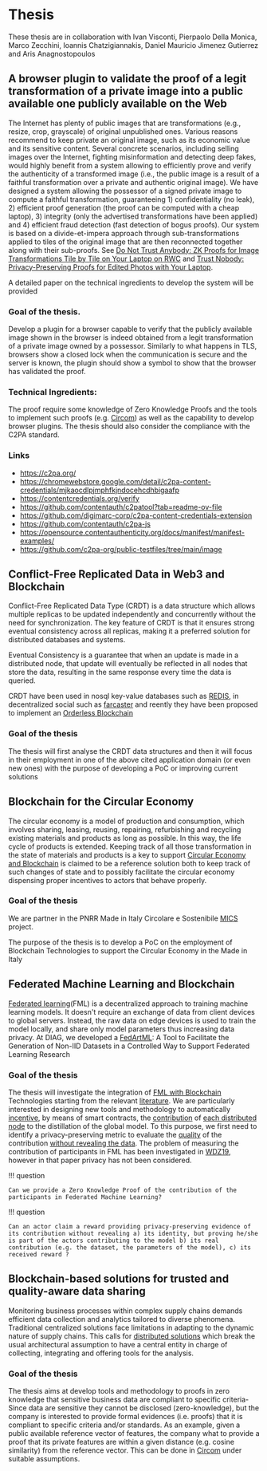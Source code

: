 
# Thesis

These thesis are in collaboration with Ivan Visconti, Pierpaolo Della Monica, Marco Zecchini, Ioannis Chatzigiannakis, Daniel Mauricio Jimenez Gutierrez and Aris Anagnostopoulos

## A browser plugin to validate the proof of a legit transformation of a private image into a public available one publicly available on the Web

The Internet has plenty of public images that are transformations (e.g., resize, crop, grayscale) of original unpublished ones. Various reasons recommend to keep private an original image, such as its economic value and its sensitive content. Several concrete scenarios, including selling images over the Internet, fighting misinformation and detecting deep fakes, would highly benefit from a system allowing to efficiently prove and verify the authenticity of a transformed image (i.e., the public image is a result of a faithful transformation over a private and authentic original image). We have designed a system allowing the possessor of a signed private image to compute a faithful transformation, guaranteeing 1) confidentiality (no leak), 2) efficient proof generation (the proof can be computed with a cheap laptop), 3) integrity (only the advertised transformations have been applied) and 4) efficient fraud detection (fast detection of bogus proofs). Our system is based on a divide-et-impera approach through sub-transformations applied to tiles of the original image that are then reconnected together along with their sub-proofs. See [Do Not Trust Anybody: ZK Proofs for Image Transformations Tile by Tile on Your Laptop on RWC](https://rwc.iacr.org/2024/program.php) and [Trust Nobody: Privacy-Preserving Proofs for Edited Photos with Your Laptop](https://eprint.iacr.org/2024/1074).

A detailed paper on the technical ingredients to develop the system will be provided 

### Goal of the thesis.

Develop a plugin for a browser capable to verify that the publicly available image shown in the browser is indeed obtained from a legit transformation of a private image owned by a possessor. Similarly to what happens in TLS, browsers show a closed lock when the communication is secure and the server is known, the plugin should show a symbol to show that the browser has validated the proof. 

### Technical Ingredients:

The proof require some knowledge of Zero Knowledge Proofs and the tools to implement such proofs (e.g. [Circom](https://docs.circom.io/)) as well as the capability to develop browser plugins. The thesis should also consider the compliance with the C2PA standard.

### Links

* https://c2pa.org/
* https://chromewebstore.google.com/detail/c2pa-content-credentials/mjkaocdlpjmphfkjndocehcdhbigaafp
* https://contentcredentials.org/verify
* https://github.com/contentauth/c2patool?tab=readme-ov-file
* https://github.com/digimarc-corp/c2pa-content-credentials-extension
* https://github.com/contentauth/c2pa-js
* https://opensource.contentauthenticity.org/docs/manifest/manifest-examples/
* https://github.com/c2pa-org/public-testfiles/tree/main/image

## Conflict-Free Replicated Data in Web3 and Blockchain

Conflict-Free Replicated Data Type (CRDT) is a data structure which allows multiple replicas to be updated independently and concurrently without the need for synchronization. The key feature of CRDT is that it ensures strong eventual consistency across all replicas, making it a preferred solution for distributed databases and systems.

Eventual Consistency is a guarantee that when an update is made in a distributed node, that update will eventually be reflected in all nodes that store the data, resulting in the same response every time the data is queried.

CRDT have been used in nosql key-value databases such as [REDIS](https://redis.io/blog/diving-into-crdts/), in decentralized social such as [farcaster](https://github.com/farcasterxyz/protocol/blob/main/docs/SPECIFICATION.md) and reently they have been proposed to implement an [Orderless Blockchain](https://arxiv.org/pdf/2210.01477)

### Goal of the thesis

The thesis will first analyse the CRDT data structures and then it will focus in their employment in one of the above cited application domain (or even new ones) with
the purpose of developing a PoC or improving current solutions

## Blockchain for the Circular Economy

The circular economy is a model of production and consumption, which involves sharing, leasing, reusing, repairing, refurbishing and recycling existing materials and products as long as possible. In this way, the life cycle of products is extended. Keeping track of all those transformation in the state of materials and products is a key to support [Circular Economy and Blockchain](https://www.sciencedirect.com/science/article/pii/S2667378922000633) is claimed to be a reference solution both to keep track of such changes of state and to possibly facilitate the circular economy dispensing proper incentives to actors that behave properly. 

### Goal of the thesis
We are partner in the PNRR Made in Italy Circolare e Sostenibile [MICS](https://www.mics.tech/en/home/) project. 

The purpose of the thesis is to develop a PoC on the employment of Blockchain Technologies to support the Circular Economy in the Made in Italy

## Federated Machine Learning and Blockchain

[Federated learning](https://link.springer.com/article/10.1007/s13042-022-01647-y)(FML) is a decentralized approach to training machine learning models. It doesn't require an exchange of data from client devices to global servers. Instead, the raw data on edge devices is used to train the model locally, and share only model parameters thus increasing data privacy. At DIAG, we developed a [FedArtML](https://ieeexplore.ieee.org/document/10549893): A Tool to Facilitate the Generation of Non-IID Datasets in a Controlled Way to Support Federated Learning Research

### Goal of the thesis

The thesis will investigate the integration of [FML with Blockchain](https://ieeexplore.ieee.org/abstract/document/9403374) Technologies starting from the relevant [literature](https://dl.acm.org/doi/10.1145/3570953). We are particularly interested in designing new tools and methodology to automatically [incentive](https://ieeexplore.ieee.org/abstract/document/9780573), by means of smart contracts, the [contribution](https://dl.acm.org/doi/full/10.1145/3501811) of [each distributed node](https://openreview.net/forum?id=PYAFKBc8GL4) to the distillation of the global model. To this purpose, we first need to identify a privacy-preserving metric to evaluate the [quality](https://research.ece.cmu.edu/lions/Papers/Federated_WiOpt.pdf) of the contribution [without revealing the data](https://arxiv.org/abs/2108.10623). The problem of measuring the contribution of participants
in FML has been investigated in [WDZ19](https://ieeexplore.ieee.org/document/9006179), however in that paper privacy has not been considered.

!!! question

    Can we provide a Zero Knowledge Proof of the contribution of the participants in Federated Machine Learning?

!!! question

    Can an actor claim a reward providing privacy-preserving evidence of its contribution without revealing a) its identity, but proving he/she is part of the actors contributing to the model b) its real contribution (e.g. the dataset, the parameters of the model), c) its received reward ?

## Blockchain-based solutions for trusted and quality-aware data sharing

Monitoring business processes within complex supply chains demands efficient data collection and analytics tailored to diverse phenomena. Traditional centralized solutions face limitations in adapting to the dynamic nature of supply chains. This calls for [distributed solutions](https://dlt2024.di.unito.it/wp-content/uploads/2024/05/DLT2024_paper_60.pdf) which break
the usual architectural assumption to have a central entity in charge of collecting, integrating and offering tools for the analysis.

### Goal of the thesis

The thesis aims at develop tools and methodology to proofs in zero knowledge that sensitive business data are compliant to specific criteria- Since data are sensitive they cannot be disclosed (zero-knowledge), but the company is interested to provide formal evidences (i.e. proofs) that it is compliant to specific criteria and/or standards. As an example, given a public available reference vector of features, the company what to provide a proof that its private features are within a given distance (e.g. cosine similarity) from the reference vector. This can be done in [Circom](https://docs.circom.io/) under suitable assumptions. 